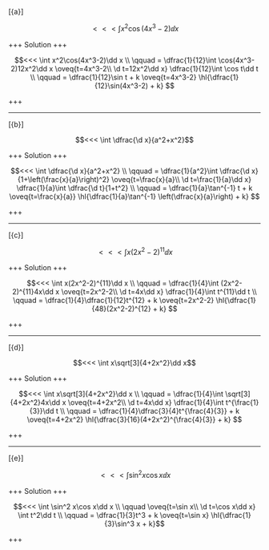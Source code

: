 [{a}]

$$<<< \int x^2\cos(4x^3-2)\dd x$$

+++
Solution
+++

$$<<< 
\int x^2\cos(4x^3-2)\dd x 
\\ \qquad 
= \dfrac{1}{12}\int \cos(4x^3-2)12x^2\dd x
\oveq{t=4x^3-2\\ \d t=12x^2\dd x}
\dfrac{1}{12}\int \cos t\dd t 
\\ \qquad 
= \dfrac{1}{12}\sin t + k
\oveq{t=4x^3-2}
\hl{\dfrac{1}{12}\sin(4x^3-2) + k}
$$

+++

---
[{b}]

$$<<< \int \dfrac{\d x}{a^2+x^2}$$

+++
Solution
+++

$$<<< 
\int \dfrac{\d x}{a^2+x^2}
\\ \qquad 
= \dfrac{1}{a^2}\int \dfrac{\d x}{1+\left(\frac{x}{a}\right)^2}
\oveq{t=\frac{x}{a}\\ \d t=\frac{1}{a}\dd x}
\dfrac{1}{a}\int \dfrac{\d t}{1+t^2}
\\ \qquad 
= \dfrac{1}{a}\tan^{-1} t + k
\oveq{t=\frac{x}{a}}
\hl{\dfrac{1}{a}\tan^{-1} \left(\dfrac{x}{a}\right) + k}
$$

+++

---
[{c}]

$$<<< \int x(2x^2-2)^{11}\dd x$$

+++
Solution
+++

$$<<< 
\int x(2x^2-2)^{11}\dd x
\\ \qquad 
= \dfrac{1}{4}\int (2x^2-2)^{11}4x\dd x
\oveq{t=2x^2-2\\ \d t=4x\dd x}
\dfrac{1}{4}\int t^{11}\dd t
\\ \qquad 
= \dfrac{1}{4}\dfrac{1}{12}t^{12} + k
\oveq{t=2x^2-2}
\hl{\dfrac{1}{48}(2x^2-2)^{12} + k}
$$

+++

---
[{d}]

$$<<< \int x\sqrt[3]{4+2x^2}\dd x$$

+++
Solution
+++

$$<<< 
\int x\sqrt[3]{4+2x^2}\dd x
\\ \qquad 
= \dfrac{1}{4}\int \sqrt[3]{4+2x^2}4x\dd x
\oveq{t=4+2x^2\\ \d t=4x\dd x}
\dfrac{1}{4}\int t^{\frac{1}{3}}\dd t
\\ \qquad 
= \dfrac{1}{4}\dfrac{3}{4}t^{\frac{4}{3}} + k
\oveq{t=4+2x^2}
\hl{\dfrac{3}{16}(4+2x^2)^{\frac{4}{3}} + k}
$$

+++

---
[{e}]

$$<<< \int \sin^2 x\cos x\dd x$$

+++
Solution
+++

$$<<< 
\int \sin^2 x\cos x\dd x
\\ \qquad 
\oveq{t=\sin x\\ \d t=\cos x\dd x}
\int t^2\dd t
\\ \qquad 
= \dfrac{1}{3}t^3 + k
\oveq{t=\sin x}
\hl{\dfrac{1}{3}\sin^3 x + k}$$

+++